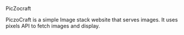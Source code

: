 PicZocraft
<p>PiczoCraft is a simple Image stack website that serves images. It uses pixels API to fetch images and display.</p>
